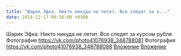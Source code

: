 ```yaml
---
title: "Шарик Эфка. Никто никуда не летит. Все следят за к..."
date: 2014-12-17 00:56:00 +0300
---
```


Шарик Эфка. Никто никуда не летит. Все следят за курсом рубля.
Фотография
<a class="vk-attach" href="https://vk.com/photo41076938_348788081">https://vk.com/photo41076938_348788081</a>
Фотография
<a class="vk-attach" href="https://vk.com/photo41076938_348788088">https://vk.com/photo41076938_348788088</a>
<a class="vk-attach" href="https://vk.com/photo41076938_348788081">Вложение</a>
<a class="vk-attach" href="https://vk.com/photo41076938_348788088">Вложение</a>
